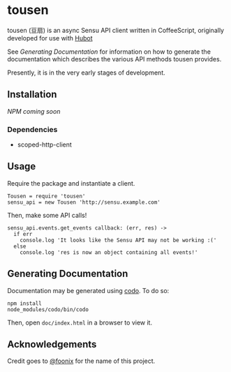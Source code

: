 # tousen

tousen (豆扇) is an async Sensu API client written in CoffeeScript, originally developed for use with [Hubot](https://hubot.github.com/)

See *Generating Documentation* for information on how to generate the documentation which describes the various API methods tousen provides.

Presently, it is in the very early stages of development.

## Installation

*NPM coming soon*

### Dependencies

- scoped-http-client


## Usage

Require the package and instantiate a client.

```
Tousen = require 'tousen'
sensu_api = new Tousen 'http://sensu.example.com'
```

Then, make some API calls!

```
sensu_api.events.get_events callback: (err, res) ->
  if err
    console.log 'It looks like the Sensu API may not be working :('
  else
    console.log 'res is now an object containing all events!'
```
 
## Generating Documentation

Documentation may be generated using [codo](https://github.com/coffeedoc/codo). To do so:

```
npm install
node_modules/codo/bin/codo
```

Then, open ```doc/index.html``` in a browser to view it.

## Acknowledgements

Credit goes to [@foonix](https://github.com/foonix) for the name of this project.
